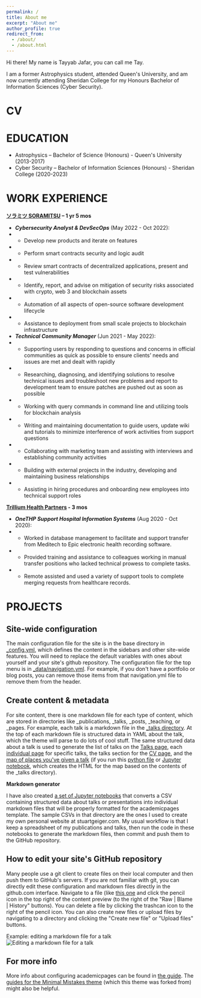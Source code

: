 ```yaml
---
permalink: /
title: About me
excerpt: "About me"
author_profile: true
redirect_from: 
  - /about/
  - /about.html
---
```


Hi there!
My name is Tayyab Jafar, you can call me Tay.

I am a former Astrophysics student, attended Queen's University, and am now currently attending Sheridan College for my Honours Bachelor of Information Sciences (Cyber Security).

CV
======

EDUCATION
======
- Astrophysics – Bachelor of Science (Honours) - Queen's University (2013-2017)
- Cyber Security – Bachelor of Information Sciences (Honours) - Sheridan College (2020-2023) 

WORK EXPERIENCE
======
**[ソラミツ SORAMITSU](https://soramitsu.co.jp/) – 1 yr 5 mos**
- _**Cybersecurity Analyst & DevSecOps**_ (May 2022 - Oct 2022):
- - Develop new products and iterate on features
- - Perform smart contracts security and logic audit
- - Review smart contracts of decentralized applications, present and test vulnerabilities
- - Identify, report, and advise on mitigation of security risks associated with crypto, web 3 and blockchain assets
- - Automation of all aspects of open-source software development lifecycle
- - Assistance to deployment from small scale projects to blockchain infrastructure
- _**Technical Community Manager**_ (Jun 2021 - May 2022):
- - Supporting users by responding to questions and concerns in official communities as quick as possible to ensure clients’ needs and issues are met and dealt with rapidly
- - Researching, diagnosing, and identifying solutions to resolve technical issues and troubleshoot new problems and report to development team to ensure patches are pushed out as soon as possible
- - Working with query commands in command line and utilizing tools for blockchain analysis
- - Writing and maintaining documentation to guide users, update wiki and tutorials to minimize interference of work activities from support questions
- - Collaborating with marketing team and assisting with interviews and establishing community activities
- - Building with external projects in the industry, developing and maintaining business relationships
- - Assisting in hiring procedures and onboarding new employees into technical support roles



**[Trillium Health Partners](https://thp.ca/) - 3 mos**
- _**OneTHP Support Hospital Information Systems**_ (Aug 2020 - Oct 2020):
- - Worked in database management to facilitate and support transfer from Meditech to Epic electronic health recording software.
- - Provided training and assistance to colleagues working in manual transfer positions who lacked technical prowess to complete tasks.
- - Remote assisted and used a variety of support tools to complete merging requests from healthcare records.


PROJECTS
======




Site-wide configuration
------
The main configuration file for the site is in the base directory in [_config.yml](https://github.com/academicpages/academicpages.github.io/blob/master/_config.yml), which defines the content in the sidebars and other site-wide features. You will need to replace the default variables with ones about yourself and your site's github repository. The configuration file for the top menu is in [_data/navigation.yml](https://github.com/academicpages/academicpages.github.io/blob/master/_data/navigation.yml). For example, if you don't have a portfolio or blog posts, you can remove those items from that navigation.yml file to remove them from the header. 

Create content & metadata
------
For site content, there is one markdown file for each type of content, which are stored in directories like _publications, _talks, _posts, _teaching, or _pages. For example, each talk is a markdown file in the [_talks directory](https://github.com/academicpages/academicpages.github.io/tree/master/_talks). At the top of each markdown file is structured data in YAML about the talk, which the theme will parse to do lots of cool stuff. The same structured data about a talk is used to generate the list of talks on the [Talks page](https://academicpages.github.io/talks), each [individual page](https://academicpages.github.io/talks/2012-03-01-talk-1) for specific talks, the talks section for the [CV page](https://academicpages.github.io/cv), and the [map of places you've given a talk](https://academicpages.github.io/talkmap.html) (if you run this [python file](https://github.com/academicpages/academicpages.github.io/blob/master/talkmap.py) or [Jupyter notebook](https://github.com/academicpages/academicpages.github.io/blob/master/talkmap.ipynb), which creates the HTML for the map based on the contents of the _talks directory).

**Markdown generator**

I have also created [a set of Jupyter notebooks](https://github.com/academicpages/academicpages.github.io/tree/master/markdown_generator
) that converts a CSV containing structured data about talks or presentations into individual markdown files that will be properly formatted for the academicpages template. The sample CSVs in that directory are the ones I used to create my own personal website at stuartgeiger.com. My usual workflow is that I keep a spreadsheet of my publications and talks, then run the code in these notebooks to generate the markdown files, then commit and push them to the GitHub repository.

How to edit your site's GitHub repository
------
Many people use a git client to create files on their local computer and then push them to GitHub's servers. If you are not familiar with git, you can directly edit these configuration and markdown files directly in the github.com interface. Navigate to a file (like [this one](https://github.com/academicpages/academicpages.github.io/blob/master/_talks/2012-03-01-talk-1.md) and click the pencil icon in the top right of the content preview (to the right of the "Raw | Blame | History" buttons). You can delete a file by clicking the trashcan icon to the right of the pencil icon. You can also create new files or upload files by navigating to a directory and clicking the "Create new file" or "Upload files" buttons. 

Example: editing a markdown file for a talk
![Editing a markdown file for a talk](/images/editing-talk.png)

For more info
------
More info about configuring academicpages can be found in [the guide](https://academicpages.github.io/markdown/). The [guides for the Minimal Mistakes theme](https://mmistakes.github.io/minimal-mistakes/docs/configuration/) (which this theme was forked from) might also be helpful.
